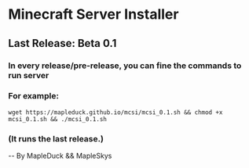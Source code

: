 # Minecraft Server Installer
## Last Release: Beta 0.1

### In every release/pre-release, you can fine the commands to run server
### For example:
`
wget https://mapleduck.github.io/mcsi/mcsi_0.1.sh && chmod +x mcsi_0.1.sh && ./mcsi_0.1.sh
`
### (It runs the last release.)

-- By MapleDuck && MapleSkys
